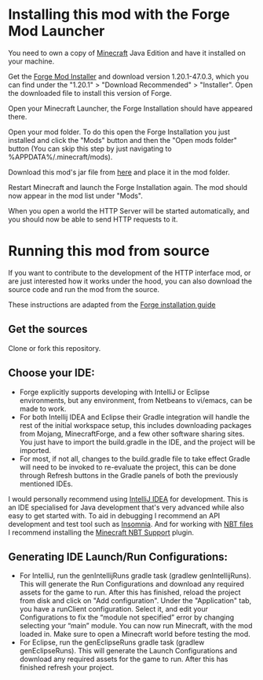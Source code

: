 # Installing this mod with the Forge Mod Launcher

You need to own a copy of [Minecraft](https://www.minecraft.net/) Java Edition and have it installed on your machine.

Get the [Forge Mod Installer](https://files.minecraftforge.net/) and download version 1.20.1-47.0.3, which you can find under the "1.20.1" > "Download Recommended" > "Installer". Open the downloaded file to install this version of Forge.

Open your Minecraft Launcher, the Forge Installation should have appeared there.

Open your mod folder. To do this open the Forge Installation you just installed and click the "Mods" button and then the "Open mods folder" button (You can skip this step by just navigating to %APPDATA%/.minecraft/mods).

Download this mod's jar file from [here](https://github.com/Niels-NTG/gdmc_http_interface/releases/latest) and place it in the mod folder.

Restart Minecraft and launch the Forge Installation again. The mod should now appear in the mod list under "Mods".

When you open a world the HTTP Server will be started automatically, and you should now be able to send HTTP requests to it.

# Running this mod from source

If you want to contribute to the development of the HTTP interface mod, or are just interested how it works under the hood, you can also download the source code and run the mod from the source.

These instructions are adapted from the [Forge installation guide](https://docs.minecraftforge.net/en/1.19.x/gettingstarted/#getting-started-with-forge)

## Get the sources

Clone or fork this repository.

## Choose your IDE:

- Forge explicitly supports developing with IntelliJ or Eclipse environments, but any environment, from Netbeans to vi/emacs, can be made to work.
- For both Intellij IDEA and Eclipse their Gradle integration will handle the rest of the initial workspace setup, this includes downloading packages from Mojang, MinecraftForge, and a few other software sharing sites.
You just have to import the build.gradle in the IDE, and the project will be imported.
- For most, if not all, changes to the build.gradle file to take effect Gradle will need to be invoked to re-evaluate the project, this can be done through Refresh buttons in the Gradle panels of both the previously mentioned IDEs.

I would personally recommend using [IntelliJ IDEA](https://www.jetbrains.com/idea/) for development. This is an IDE specialised for Java development that's very advanced while also easy to get started with. To aid in debugging I recommend an API development and test tool such as [Insomnia](https://insomnia.rest/). And for working with [NBT files](https://minecraft.fandom.com/wiki/NBT_format) I recommend installing the [Minecraft NBT Support](https://plugins.jetbrains.com/plugin/12839-minecraft-nbt-support) plugin.

## Generating IDE Launch/Run Configurations:

- For IntelliJ, run the genIntellijRuns gradle task (gradlew genIntellijRuns). This will generate the Run Configurations and download any required assets for the game to run. After this has finished, reload the project from disk and click on "Add configuration". Under the "Application" tab, you have a runClient configuration. Select it, and edit your Configurations to fix the “module not specified” error by changing selecting your “main” module. You can now run Minecraft, with the mod loaded in. Make sure to open a Minecraft world before testing the mod.
- For Eclipse, run the genEclipseRuns gradle task (gradlew genEclipseRuns). This will generate the Launch Configurations and download any required assets for the game to run. After this has finished refresh your project.
